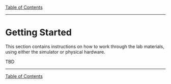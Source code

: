 
[Table of Contents](/README.MD)

---


# Getting Started

This section contains instructions on how to work through the lab materials,  using either the simulator or physical hardware.

TBD

---

[Table of Contents](/README.MD)



